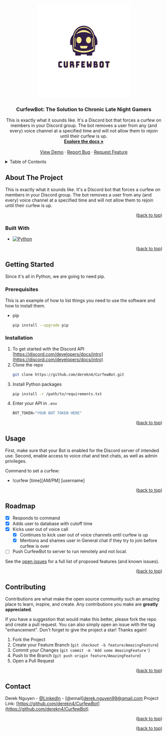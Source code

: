 <!-- Improved compatibility of back to top link: See: https://github.com/othneildrew/Best-README-Template/pull/73 -->
<a name="readme-top"></a>
<!--
*** Thanks for checking out the Best-README-Template. If you have a suggestion
*** that would make this better, please fork the repo and create a pull request
*** or simply open an issue with the tag "enhancement".
*** Don't forget to give the project a star!
*** Thanks again! Now go create something AMAZING! :D
-->



<!-- PROJECT SHIELDS -->
<!--
*** I'm using markdown "reference style" links for readability.
*** Reference links are enclosed in brackets [ ] instead of parentheses ( ).
*** See the bottom of this document for the declaration of the reference variables
*** for contributors-url, forks-url, etc. This is an optional, concise syntax you may use.
*** https://www.markdownguide.org/basic-syntax/#reference-style-links
-->


<!-- PROJECT LOGO -->
<br />
<div align="center">
  <a href="https://github.com/derekn4/CurfewBot?tab=readme-ov-file">
    <img src="curfew.png" alt="Logo" width="300" height="300">
  </a>

<h3 align="center">CurfewBot: The Solution to Chronic Late Night Gamers</h3>

  <p align="center">
    This is exactly what it sounds like. It's a Discord bot that forces a curfew on members in your Discord group.
    The bot removes a user from any (and every) voice channel at a specified time and will not allow them to rejoin until their curfew is up.
    <br />
    <a href="https://github.com/derekn4/CurfewBot"><strong>Explore the docs »</strong></a>
    <br />
    <br />
    <a href="https://github.com/derekn4/CurfewBot">View Demo</a>
    ·
    <a href="https://github.com/derekn4/CurfewBot/issues">Report Bug</a>
    ·
    <a href="https://github.com/derekn4/CurfewBot/issues">Request Feature</a>
  </p>
</div>



<!-- TABLE OF CONTENTS -->
<details>
  <summary>Table of Contents</summary>
  <ol>
    <li>
      <a href="#about-the-project">About The Project</a>
      <ul>
        <li><a href="#built-with">Built With</a></li>
      </ul>
    </li>
    <li>
      <a href="#getting-started">Getting Started</a>
      <ul>
        <li><a href="#prerequisites">Prerequisites</a></li>
        <li><a href="#installation">Installation</a></li>
      </ul>
    </li>
    <li><a href="#usage">Usage</a></li>
    <li><a href="#roadmap">Roadmap</a></li>
    <li><a href="#contributing">Contributing</a></li>
    <li><a href="#contact">Contact</a></li>
    <li><a href="#acknowledgments">Acknowledgments</a></li>
  </ol>
</details>



<!-- ABOUT THE PROJECT -->
## About The Project

This is exactly what it sounds like. It's a Discord bot that forces a curfew on members in your Discord group.
The bot removes a user from any (and every) voice channel at a specified time and will not allow them to rejoin until their curfew is up.

<p align="right">(<a href="#readme-top">back to top</a>)</p>



### Built With

* [![Python][Python.org]][Python-url]

<p align="right">(<a href="#readme-top">back to top</a>)</p>



<!-- GETTING STARTED -->
## Getting Started

Since it's all in Python, we are going to need pip.

### Prerequisites

This is an example of how to list things you need to use the software and how to install them.
* pip
  ```sh
  pip install --upgrade pip
  ```

### Installation

1. To get started with the Discord API [https://discord.com/developers/docs/intro](https://discord.com/developers/docs/intro)
2. Clone the repo
   ```sh
   git clone https://github.com/derekn4/CurfewBot.git
   ```
3. Install Python packages
   ```sh
   pip install -r /path/to/requirements.txt
   ```
4. Enter your API in `.env`
   ```js
   BOT_TOKEN="YOUR BOT TOKEN HERE"
   ```

<p align="right">(<a href="#readme-top">back to top</a>)</p>



<!-- USAGE EXAMPLES -->
## Usage

First, make sure that your Bot is enabled for the Discord server of intended use.
Second, enable access to voice chat and text chats, as well as admin privileges. 

Command to set a curfew:
  - !curfew [time][AM/PM] [username]




<p align="right">(<a href="#readme-top">back to top</a>)</p>



<!-- ROADMAP -->
## Roadmap

- [X] Responds to command
- [X] Adds user to database with cutoff time
- [X] Kicks user out of voice call
    - [X] Continues to kick user out of voice channels until curfew is up
    - [X] Mentions and shames user in General chat if they try to join before curfew is over
- [ ] Push CurfewBot to server to run remotely and not local.

See the [open issues](https://github.com/derekn4/CurfewBot/issues) for a full list of proposed features (and known issues).

<p align="right">(<a href="#readme-top">back to top</a>)</p>



<!-- CONTRIBUTING -->
## Contributing

Contributions are what make the open source community such an amazing place to learn, inspire, and create. Any contributions you make are **greatly appreciated**.

If you have a suggestion that would make this better, please fork the repo and create a pull request. You can also simply open an issue with the tag "enhancement".
Don't forget to give the project a star! Thanks again!

1. Fork the Project
2. Create your Feature Branch (`git checkout -b feature/AmazingFeature`)
3. Commit your Changes (`git commit -m 'Add some AmazingFeature'`)
4. Push to the Branch (`git push origin feature/AmazingFeature`)
5. Open a Pull Request

<p align="right">(<a href="#readme-top">back to top</a>)</p>






<!-- CONTACT -->
## Contact

Derek Nguyen - [@LinkedIn](https://www.linkedin.com/in/derekhuynguyen/) - [@email]derek.nguyen99@gmail.com
Project Link: [https://github.com/derekn4/CurfewBot](https://github.com/derekn4/CurfewBot)

<p align="right">(<a href="#readme-top">back to top</a>)</p>



<p align="right">(<a href="#readme-top">back to top</a>)</p>

<!-- MARKDOWN LINKS & IMAGES -->
<!-- https://www.markdownguide.org/basic-syntax/#reference-style-links -->
[Python.org]: https://www.python.org/static/img/python-logo.png
[Python-url]: https://www.python.org/about/website/